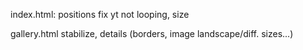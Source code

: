 index.html:
  positions
  fix yt not looping, size

gallery.html
  stabilize, details (borders, image landscape/diff. sizes...)